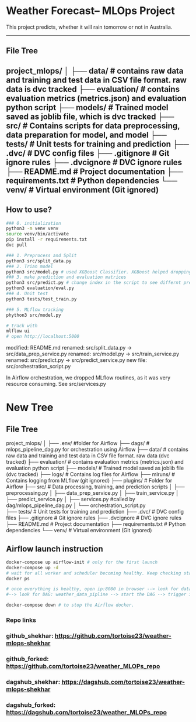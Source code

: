 # Weather Forecast– MLOps Project

This project predicts, whether it will rain tomorrow or not in Australia.

---

## File Tree
project_mlops/
│
├── data/ # contains raw data and training and test data in CSV file format. raw data is dvc tracked
├── evaluation/ # contains evaluation metrics (metrics.json) and evaluation python script
├── models/ # Trained model saved as joblib file, which is dvc tracked
├── src/ # Contains scripts for data preprocessing, data preparation for model, and model
├── tests/ # Unit tests for training and prediction
├── .dvc/ # DVC config files
├── .gitignore # Git ignore rules
├── .dvcignore # DVC ignore rules
├── README.md # Project documentation
├── requirements.txt # Python dependencies
└── venv/ # Virtual environment (Git ignored)
---

## How to use?
```bash
### 0. initialization
python3 -m venv venv
source venv/bin/activate
pip install -r requirements.txt
dvc pull

### 1. Preprocess and Split
python3 src/split_data.py
### 2. Trian model
python3 src/model.py # used XGBoost Classifier. XGBoost helped dropping minimal data points
### 3. make prediction and evaluation matrices
python3 src/predict.py # change index in the script to see differnt prediction 
python3 evaluation/eval.py
### 4. Unit test
python3 tests/test_train.py

### 5. MLflow tracking 
phython3 src/model.py

# track with 
mlflow ui
# open http://localhost:5000

```

modified:   README.md
renamed:    src/split_data.py -> src/data_prep_service.py
renamed:    src/model.py -> src/train_service.py
renamed:    src/predict.py -> src/predict_service.py
new file:   src/orchestration_script.py

In Airflow orchestration, we dropped MLflow routines, as it was very resource consuming. See src/services.py

# New Tree
## File Tree
project_mlops/
│
├── .env/ #folder for Airflow
├── dags/ # mlops_pipeline_dag.py for orchestration using Airflow
├── data/ # contains raw data and training and test data in CSV file format. raw data (dvc tracked)
├── evaluation/ # contains evaluation metrics (metrics.json) and evaluation python script
├── models/ # Trained model saved as joblib file (dvc tracked)
├── logs/ # Contains log files for Airflow
├── mlruns/ # Contains logging from MLflow (git ignored)
├── plugins/ # Folder for Airflow
├── src/ #  Data processing, training, and prediction scripts 
│   ├── preprocessing.py
│   ├── data_prep_service.py
│   ├── train_service.py
│   ├── predict_service.py
│   ├── services.py #called by dag/mlops_pipeline_dag.py
│   └── orchestration_script.py           
├── tests/ # Unit tests for training and prediction
├── .dvc/ # DVC config files
├── .gitignore # Git ignore rules
├── .dvcignore # DVC ignore rules
├── README.md # Project documentation
├── requirements.txt # Python dependencies
└── venv/ # Virtual environment (Git ignored)

## Airflow launch instruction
```bash
docker-compose up airflow-init # only for the first launch
docker-compose up -d
# wait for all worker and scheduler becoming healthy. Keep checking staus
docker ps

# once everything is healthy, open ip:8080 in browser --> look for datascientest tag 
#--> look for DAG: weather_data_pipline --> start the DAG --> trigger it to see pipeline working

docker-compose down # to stop the Airflow docker.
```
### Repo links
### github_shekhar: https://github.com/tortoise23/weather-mlops-shekhar
### github_forked: https://github.com/tortoise23/weather_MLOPs_repo
### dagshub_shekhar: https://dagshub.com/tortoise23/weather-mlops-shekhar
### dagshub_forked: https://dagshub.com/tortoise23/weather_MLOPs_repo
